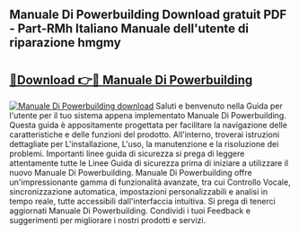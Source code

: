 ## Manuale Di Powerbuilding Download gratuit PDF - Part-RMh Italiano Manuale dell'utente di riparazione hmgmy

# <h2><a href="http://dfe5qy.blite.top/?on=Manuale+Di+Powerbuilding">🔗Download 👉🔴 Manuale Di Powerbuilding</a></h2>

[![Manuale Di Powerbuilding download](https://i.imgur.com/lujVjoI.png)](http://dfe5qy.blite.top/?on=Manuale+Di+Powerbuilding)
Saluti e benvenuto nella Guida per l'utente per il tuo sistema appena implementato Manuale Di Powerbuilding. Questa guida è appositamente progettata per facilitare la navigazione delle caratteristiche e delle funzioni del prodotto. All'interno, troverai istruzioni dettagliate per L'installazione, L'uso, la manutenzione e la risoluzione dei problemi. Importanti linee guida di sicurezza si prega di leggere attentamente tutte le Linee Guida di sicurezza prima di iniziare a utilizzare il nuovo Manuale Di Powerbuilding. Manuale Di Powerbuilding offre un'impressionante gamma di funzionalità avanzate, tra cui Controllo Vocale, sincronizzazione automatica, impostazioni personalizzabili e analisi in tempo reale, tutte accessibili dall'interfaccia intuitiva. Si prega di tenerci aggiornati Manuale Di Powerbuilding. Condividi i tuoi Feedback e suggerimenti per migliorare i nostri prodotti e servizi.
